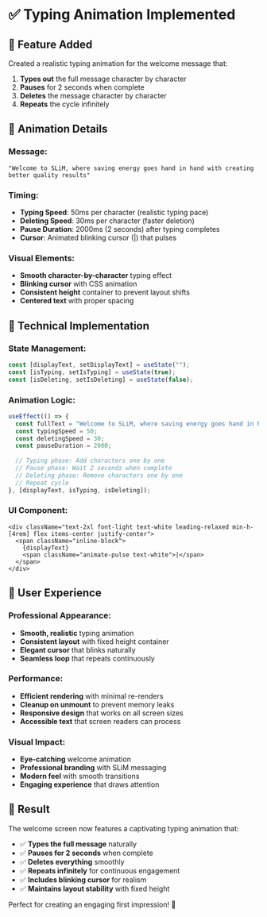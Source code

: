 # ✅ Typing Animation Implemented

## 🎯 Feature Added

Created a realistic typing animation for the welcome message that:
1. **Types out** the full message character by character
2. **Pauses** for 2 seconds when complete
3. **Deletes** the message character by character
4. **Repeats** the cycle infinitely

## 🎨 Animation Details

### **Message:**
```
"Welcome to SLiM, where saving energy goes hand in hand with creating better quality results"
```

### **Timing:**
- **Typing Speed**: 50ms per character (realistic typing pace)
- **Deleting Speed**: 30ms per character (faster deletion)
- **Pause Duration**: 2000ms (2 seconds) after typing completes
- **Cursor**: Animated blinking cursor (|) that pulses

### **Visual Elements:**
- **Smooth character-by-character** typing effect
- **Blinking cursor** with CSS animation
- **Consistent height** container to prevent layout shifts
- **Centered text** with proper spacing

## 🔧 Technical Implementation

### **State Management:**
```typescript
const [displayText, setDisplayText] = useState("");
const [isTyping, setIsTyping] = useState(true);
const [isDeleting, setIsDeleting] = useState(false);
```

### **Animation Logic:**
```typescript
useEffect(() => {
  const fullText = "Welcome to SLiM, where saving energy goes hand in hand with creating better quality results";
  const typingSpeed = 50;
  const deletingSpeed = 30;
  const pauseDuration = 2000;
  
  // Typing phase: Add characters one by one
  // Pause phase: Wait 2 seconds when complete
  // Deleting phase: Remove characters one by one
  // Repeat cycle
}, [displayText, isTyping, isDeleting]);
```

### **UI Component:**
```tsx
<div className="text-2xl font-light text-white leading-relaxed min-h-[4rem] flex items-center justify-center">
  <span className="inline-block">
    {displayText}
    <span className="animate-pulse text-white">|</span>
  </span>
</div>
```

## 🎉 User Experience

### **Professional Appearance:**
- **Smooth, realistic** typing animation
- **Consistent layout** with fixed height container
- **Elegant cursor** that blinks naturally
- **Seamless loop** that repeats continuously

### **Performance:**
- **Efficient rendering** with minimal re-renders
- **Cleanup on unmount** to prevent memory leaks
- **Responsive design** that works on all screen sizes
- **Accessible text** that screen readers can process

### **Visual Impact:**
- **Eye-catching** welcome animation
- **Professional branding** with SLiM messaging
- **Modern feel** with smooth transitions
- **Engaging experience** that draws attention

## 🚀 Result

The welcome screen now features a captivating typing animation that:
- ✅ **Types the full message** naturally
- ✅ **Pauses for 2 seconds** when complete
- ✅ **Deletes everything** smoothly
- ✅ **Repeats infinitely** for continuous engagement
- ✅ **Includes blinking cursor** for realism
- ✅ **Maintains layout stability** with fixed height

Perfect for creating an engaging first impression! 🎯
